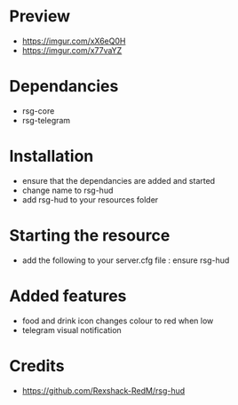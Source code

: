 




# Preview
- https://imgur.com/xX6eQ0H
- https://imgur.com/x77vaYZ

# Dependancies
- rsg-core
- rsg-telegram

# Installation
- ensure that the dependancies are added and started
- change name to rsg-hud
- add rsg-hud to your resources folder

# Starting the resource
- add the following to your server.cfg file : ensure rsg-hud

# Added features
- food and drink icon changes colour to red when low
- telegram visual notification

# Credits
- https://github.com/Rexshack-RedM/rsg-hud

